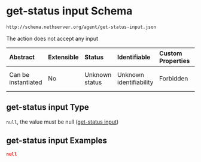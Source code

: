 # get-status input Schema

```txt
http://schema.nethserver.org/agent/get-status-input.json
```

The action does not accept any input

| Abstract            | Extensible | Status         | Identifiable            | Custom Properties | Additional Properties | Access Restrictions | Defined In                                                                  |
| :------------------ | :--------- | :------------- | :---------------------- | :---------------- | :-------------------- | :------------------ | :-------------------------------------------------------------------------- |
| Can be instantiated | No         | Unknown status | Unknown identifiability | Forbidden         | Allowed               | none                | [get-status-input.json](agent/get-status-input.json "open original schema") |

## get-status input Type

`null`, the value must be null ([get-status input](get-status-input.md))

## get-status input Examples

```json
null
```
